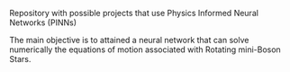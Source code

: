 Repository with possible projects that use Physics Informed Neural Networks (PINNs)

The main objective is to attained a neural network that can solve numerically the equations of motion associated with Rotating mini-Boson Stars. 
